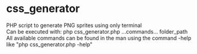 # css_generator
PHP script to generate PNG sprites using only terminal <br>
Can be executed with: php css_generator.php ...commands... folder_path <br>
All available commands can be found in the man using the command -help like "php css_generator.php -help" <br>
